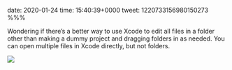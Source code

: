 date: 2020-01-24
time: 15:40:39+0000
tweet: 1220733156980150273
%%%

Wondering if there’s a better way to use Xcode to edit all files in a folder other than making a dummy project and dragging folders in as needed. You can open multiple files in Xcode directly, but not folders.

![](EPDqUwkXUAAduLO.jpg)
